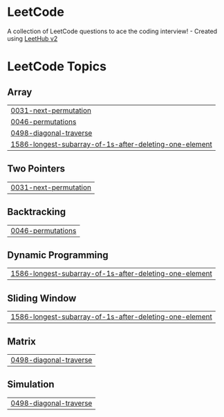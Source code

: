 # LeetCode
A collection of LeetCode questions to ace the coding interview! - Created using [LeetHub v2](https://github.com/arunbhardwaj/LeetHub-2.0)

<!---LeetCode Topics Start-->
# LeetCode Topics
## Array
|  |
| ------- |
| [0031-next-permutation](https://github.com/NitZZ057/LeetCode/tree/master/0031-next-permutation) |
| [0046-permutations](https://github.com/NitZZ057/LeetCode/tree/master/0046-permutations) |
| [0498-diagonal-traverse](https://github.com/NitZZ057/LeetCode/tree/master/0498-diagonal-traverse) |
| [1586-longest-subarray-of-1s-after-deleting-one-element](https://github.com/NitZZ057/LeetCode/tree/master/1586-longest-subarray-of-1s-after-deleting-one-element) |
## Two Pointers
|  |
| ------- |
| [0031-next-permutation](https://github.com/NitZZ057/LeetCode/tree/master/0031-next-permutation) |
## Backtracking
|  |
| ------- |
| [0046-permutations](https://github.com/NitZZ057/LeetCode/tree/master/0046-permutations) |
## Dynamic Programming
|  |
| ------- |
| [1586-longest-subarray-of-1s-after-deleting-one-element](https://github.com/NitZZ057/LeetCode/tree/master/1586-longest-subarray-of-1s-after-deleting-one-element) |
## Sliding Window
|  |
| ------- |
| [1586-longest-subarray-of-1s-after-deleting-one-element](https://github.com/NitZZ057/LeetCode/tree/master/1586-longest-subarray-of-1s-after-deleting-one-element) |
## Matrix
|  |
| ------- |
| [0498-diagonal-traverse](https://github.com/NitZZ057/LeetCode/tree/master/0498-diagonal-traverse) |
## Simulation
|  |
| ------- |
| [0498-diagonal-traverse](https://github.com/NitZZ057/LeetCode/tree/master/0498-diagonal-traverse) |
<!---LeetCode Topics End-->